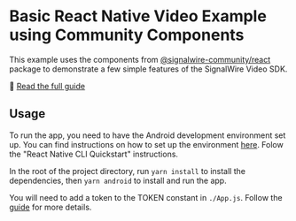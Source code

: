 # Basic React Native Video Example using Community Components

This example uses the components from [@signalwire-community/react](https://github.com/signalwire-community/react/) package to demonstrate a few simple features of the SignalWire Video SDK.

📖 [Read the full guide](#)

## Usage

To run the app, you need to have the Android development environment set up. You can find instructions on how to set up the environment [here](https://reactnative.dev/docs/environment-setup). Folow the "React Native CLI Quickstart" instructions.

In the root of the project directory, run `yarn install` to install the dependencies, then `yarn android` to install and run the app.

You will need to add a token to the TOKEN constant in `./App.js`. Follow the [guide](#) for more details.
